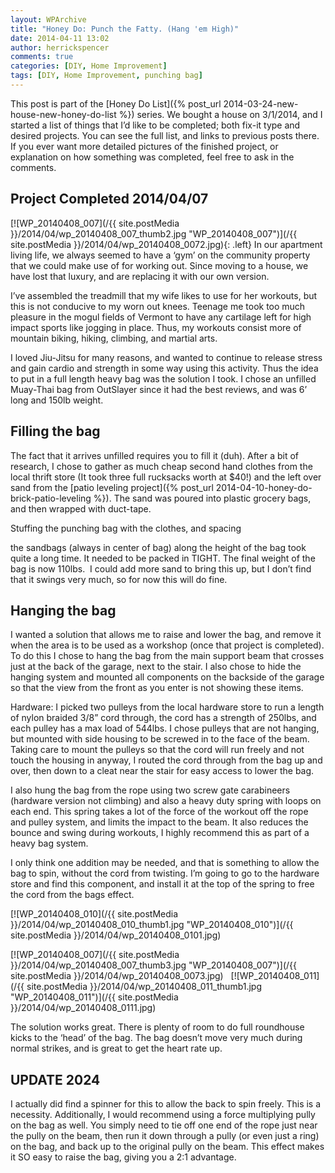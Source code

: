 ```yaml
---
layout: WPArchive
title: "Honey Do: Punch the Fatty. (Hang 'em High)"
date: 2014-04-11 13:02
author: herrickspencer
comments: true
categories: [DIY, Home Improvement]
tags: [DIY, Home Improvement, punching bag]
---
```

This post is part of the [Honey Do List]({% post_url 2014-03-24-new-house-new-honey-do-list %}) series. We bought a house on 3/1/2014, and I started a list of things that I’d like to be completed; both fix-it type and desired projects. You can see the full list, and links to previous posts there.  
If you ever want more detailed pictures of the finished project, or explanation on how something was completed, feel free to ask in the comments.

## Project Completed 2014/04/07

[![WP_20140408_007](/{{ site.postMedia }}/2014/04/wp_20140408_007_thumb2.jpg "WP_20140408_007")](/{{ site.postMedia }}/2014/04/wp_20140408_0072.jpg){: .left} In our apartment living life, we always seemed to have a ‘gym’ on the community property that we could make use of for working out. Since moving to a house, we have lost that luxury, and are replacing it with our own version.

I’ve assembled the treadmill that my wife likes to use for her workouts, but this is not conducive to my worn out knees. Teenage me took too much pleasure in the mogul fields of Vermont to have any cartilage left for high impact sports like jogging in place. Thus, my workouts consist more of mountain biking, hiking, climbing, and martial arts.

I loved Jiu-Jitsu for many reasons, and wanted to continue to release stress and gain cardio and strength in some way using this activity. Thus the idea to put in a full length heavy bag was the solution I took. I chose an unfilled Muay-Thai bag from OutSlayer since it had the best reviews, and was 6’ long and 150lb weight.

## Filling the bag

The fact that it arrives unfilled requires you to fill it (duh). After a bit of research, I chose to gather as much cheap second hand clothes from the local thrift store (It took three full rucksacks worth at $40!) and the left over sand from the [patio leveling project]({% post_url 2014-04-10-honey-do-brick-patio-leveling %}). The sand was poured into plastic grocery bags, and then wrapped with duct-tape.

Stuffing the punching bag with the clothes, and spacing

the sandbags (always in center of bag) along the height of the bag took quite a long time. It needed to be packed in TIGHT. The final weight of the bag is now 110lbs.  I could add more sand to bring this up, but I don’t find that it swings very much, so for now this will do fine.

## Hanging the bag

I wanted a solution that allows me to raise and lower the bag, and remove it when the area is to be used as a workshop (once that project is completed). To do this I chose to hang the bag from the main support beam that crosses just at the back of the garage, next to the stair. I also chose to hide the hanging system and mounted all components on the backside of the garage so that the view from the front as you enter is not showing these items.

Hardware: I picked two pulleys from the local hardware store to run a length of nylon braided 3/8” cord through, the cord has a strength of 250lbs, and each pulley has a max load of 544lbs. I chose pulleys that are not hanging, but mounted with side housing to be screwed in to the face of the beam. Taking care to mount the pulleys so that the cord will run freely and not touch the housing in anyway, I routed the cord through from the bag up and over, then down to a cleat near the stair for easy access to lower the bag.

I also hung the bag from the rope using two screw gate carabineers (hardware version not climbing) and also a heavy duty spring with loops on each end. This spring takes a lot of the force of the workout off the rope and pulley system, and limits the impact to the beam. It also reduces the bounce and swing during workouts, I highly recommend this as part of a heavy bag system.

I only think one addition may be needed, and that is something to allow the bag to spin, without the cord from twisting. I’m going to go to the hardware store and find this component, and install it at the top of the spring to free the cord from the bags effect.

[![WP_20140408_010](/{{ site.postMedia }}/2014/04/wp_20140408_010_thumb1.jpg "WP_20140408_010")](/{{ site.postMedia }}/2014/04/wp_20140408_0101.jpg)

[![WP_20140408_007](/{{ site.postMedia }}/2014/04/wp_20140408_007_thumb3.jpg "WP_20140408_007")](/{{ site.postMedia }}/2014/04/wp_20140408_0073.jpg)   [![WP_20140408_011](/{{ site.postMedia }}/2014/04/wp_20140408_011_thumb1.jpg "WP_20140408_011")](/{{ site.postMedia }}/2014/04/wp_20140408_0111.jpg)

The solution works great. There is plenty of room to do full roundhouse kicks to the ‘head’ of the bag. The bag doesn’t move very much during normal strikes, and is great to get the heart rate up.

## UPDATE 2024

I actually did find a spinner for this to allow the back to spin freely. This is a necessity.
Additionally, I would recommend using a force multiplying pully on the bag as well.  You simply need to tie off one end of the rope just near the pully on the beam, then run it down through a pully (or even just a ring) on the bag, and back up to the original pully on the beam. This effect makes it SO easy to raise the bag, giving you a 2:1 advantage.